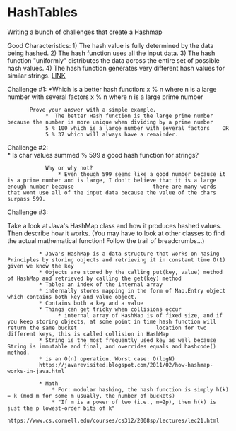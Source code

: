 # HashTables
Writing a bunch of challenges that create a Hashmap


Good Characteristics: 1) The hash value is fully determined by the data being hashed. 2) The hash function uses all the input data. 3) The hash function "uniformly" distributes the data across the entire set of possible hash values. 4) The hash function generates very different hash values for similar strings. [LINK](https://www.sparknotes.com/cs/searching/hashtables/section2/)

Challenge #1:
     *Which is a better hash function:
           x % n where n is a large number with several factors
           x % n where n is a large prime number 
           
           Prove your answer with a simple example.
                *  The better Hash function is the large prime number because the number is more unique when dividing by a prime number
                5 % 100 which is a large number with several factors    OR
                5 % 37 which will always have a remainder.
                
Challenge #2:      
     * Is char values summed % 599 a good hash function for strings? 
     
     
                Why or why not?
                    * Even though 599 seems like a good number because it is a prime number and is large, I don't believe that it is a large enough number because                         there are many words that wont use all of the input data because the value of the chars surpass 599.


Challenge #3:

Take a look at Java's HashMap class and how it produces hashed values. Then describe how it works. (You may have to look at other classes to find the actual mathematical function! Follow the trail of breadcrumbs...)

              * Java's HashMap is a data structure that works on hasing Principles by storing objects and retrieving it in constant time O(1) given we know the key
              * Objects are stored by the calling put(key, value) method of HashMap and retrieved by calling the get(key) method
              * Table: an index of the internal array
              * internally stores mapping in the form of Map.Entry object which contains both key and value object.
              * Contains both a key and a value
              * Things can get tricky when collisions occur
                    * internal array of HashMap is of fixed size, and if you keep storing objects, at some point in time hash function will return the same bucket                         location for two different keys, this is called collision in HashMap
              * String is the most frequently used key as well because String is immutable and final, and overrides equals and hashcode() method.
              * is an O(n) operation. Worst case: O(logN)
              https://javarevisited.blogspot.com/2011/02/how-hashmap-works-in-java.html
              
              * Math
                  * For: modular hashing, the hash function is simply h(k) = k (mod m for some m usually, the number of buckets)
                  * "If m is a power of two (i.e., m=2p), then h(k) is just the p lowest-order bits of k"
                  https://www.cs.cornell.edu/courses/cs312/2008sp/lectures/lec21.html
